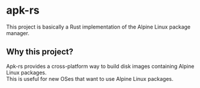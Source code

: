 # apk-rs

This project is basically a Rust implementation of the Alpine Linux package manager.

## Why this project?
Apk-rs provides a cross-platform way to build disk images containing Alpine Linux packages. \
This is useful for new OSes that want to use Alpine Linux packages. 
